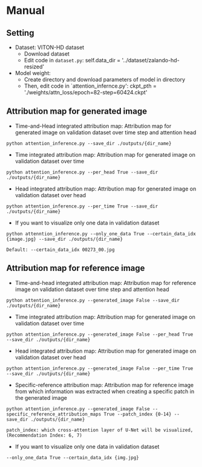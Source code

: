 # Manual

## Setting

- Dataset: VITON-HD dataset
  - Download dataset
  - Edit code in `dataset.py`: self.data_dir = '../dataset/zalando-hd-resized'
- Model weight:
  - Create directory and download parameters of model in directory
  - Then, edit code in `attention_infernce.py': ckpt_pth = './weights/attn_loss/epoch=82-step=60424.ckpt'

## Attribution map for generated image

- Time-and-Head integrated attribution map: Attribution map for generated image on validation dataset over time step and attention head

```
python attention_inference.py --save_dir ./outputs/{dir_name}
```

- Time integrated attribution map: Attribution map for generated image on validation dataset over time


```
python attention_inference.py --per_head True --save_dir ./outputs/{dir_name}
```

- Head integrated attribution map: Attribution map for generated image on validation dataset over head


```
python attention_inference.py --per_time True --save_dir ./outputs/{dir_name}
```

- If you want to visualize only one data in validation dataset

```
python attenntion_inference.py --only_one_data True --certain_data_idx {image.jpg} --save_dir ./outputs/{dir_name}

Default: --certain_data_idx 00273_00.jpg
```

## Attribution map for reference image

- Time-and-head integrated attribution map: Attribution map for reference image on validation dataset over time step and attention head

```
python attention_inference.py --generated_image False --save_dir ./outputs/{dir_name}
```

- Time integrated attribution map: Attribution map for generated image on validation dataset over time

```
python attention_inference.py --generated_image False --per_head True --save_dir ./outputs/{dir_name}
```

- Head integrated attribution map: Attribution map for generated image on validation dataset over head

```
python attention_inference.py --generated_image False --per_time True --save_dir ./outputs/{dir_name}
```

- Specific-reference attribution map: Attribution map for reference image from which information was extracted when creating a specific patch in the generated image

```
python attention_inference.py --generated_image False --specific_reference_attribution_maps True --patch_index {0-14} --save_dir ./outputs/{dir_name}

patch_index: which cross-attention layer of U-Net will be visualized, (Recommendation Index: 6, 7)
```

- If you want to visualize only one data in validation dataset

```
--only_one_data True --certain_data_idx {img.jpg}
```

